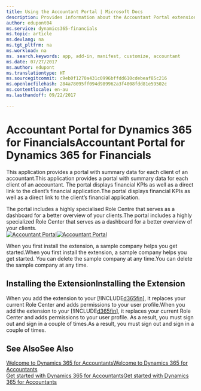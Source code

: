 ```yaml
---
title: Using the Accountant Portal | Microsoft Docs
description: Provides information about the Accountant Portal extension.
author: edupont04
ms.service: dynamics365-financials
ms.topic: article
ms.devlang: na
ms.tgt_pltfrm: na
ms.workload: na
ms. search.keywords: app, add-in, manifest, customize, accountant
ms.date: 07/27/2017
ms.author: edupont
ms.translationtype: HT
ms.sourcegitcommit: c9eb0f1270a431c0996bffdd610cdebeaf85c216
ms.openlocfilehash: 284a78095ff094d989962a3f4008fdd81e59502c
ms.contentlocale: en-au
ms.lasthandoff: 09/22/2017

---
```

# <a name="accountant-portal-for-dynamics-365-for-financials"></a><span data-ttu-id="7c33b-103">Accountant Portal for Dynamics 365 for Financials</span><span class="sxs-lookup"><span data-stu-id="7c33b-103">Accountant Portal for Dynamics 365 for Financials</span></span>
<span data-ttu-id="7c33b-104">This application provides a portal with summary data for each client of an accountant.</span><span class="sxs-lookup"><span data-stu-id="7c33b-104">This application provides a portal with summary data for each client of an accountant.</span></span> <span data-ttu-id="7c33b-105">The portal displays financial KPIs as well as a direct link to the client’s financial application.</span><span class="sxs-lookup"><span data-stu-id="7c33b-105">The portal displays financial KPIs as well as a direct link to the client’s financial application.</span></span>  

<span data-ttu-id="7c33b-106">The portal includes a highly specialised Role Centre that serves as a dashboard for a better overview of your clients.</span><span class="sxs-lookup"><span data-stu-id="7c33b-106">The portal includes a highly specialized Role Center that serves as a dashboard for a better overview of your clients.</span></span>  
<span data-ttu-id="7c33b-107">[![Accountant Portal](./media/ui-extensions-accportal/accountant-portal.png)](https://go.microsoft.com/fwlink/?linkid=851257)</span><span class="sxs-lookup"><span data-stu-id="7c33b-107">[![Accountant Portal](./media/ui-extensions-accportal/accountant-portal.png)](https://go.microsoft.com/fwlink/?linkid=851257)</span></span>

<span data-ttu-id="7c33b-108">When you first install the extension, a sample company helps you get started.</span><span class="sxs-lookup"><span data-stu-id="7c33b-108">When you first install the extension, a sample company helps you get started.</span></span> <span data-ttu-id="7c33b-109">You can delete the sample company at any time.</span><span class="sxs-lookup"><span data-stu-id="7c33b-109">You can delete the sample company at any time.</span></span>  

## <a name="installing-the-extension"></a><span data-ttu-id="7c33b-110">Installing the Extension</span><span class="sxs-lookup"><span data-stu-id="7c33b-110">Installing the Extension</span></span>
<span data-ttu-id="7c33b-111">When you add the extension to your [!INCLUDE[d365fin](includes/d365fin_md.md)], it replaces your current Role Center and adds permissions to your user profile.</span><span class="sxs-lookup"><span data-stu-id="7c33b-111">When you add the extension to your [!INCLUDE[d365fin](includes/d365fin_md.md)], it replaces your current Role Center and adds permissions to your user profile.</span></span> <span data-ttu-id="7c33b-112">As a result, you must sign out and sign in a couple of times.</span><span class="sxs-lookup"><span data-stu-id="7c33b-112">As a result, you must sign out and sign in a couple of times.</span></span>  

## <a name="see-also"></a><span data-ttu-id="7c33b-113">See Also</span><span class="sxs-lookup"><span data-stu-id="7c33b-113">See Also</span></span>
[<span data-ttu-id="7c33b-114">Welcome to Dynamics 365 for Accountants</span><span class="sxs-lookup"><span data-stu-id="7c33b-114">Welcome to Dynamics 365 for Accountants</span></span>](index.md)  
[<span data-ttu-id="7c33b-115">Get started with Dynamics 365 for Accountants</span><span class="sxs-lookup"><span data-stu-id="7c33b-115">Get started with Dynamics 365 for Accountants</span></span>](accountant-get-started.md)  

